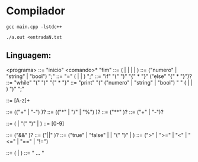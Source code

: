 # Compilador

```
gcc main.cpp -lstdc++

./a.out <entradaN.txt
```

## Linguagem:

\<programa\> ::= "inicio" \<comando\>* "fim"
<comando> ::= (<declaracao> | <atribuicao> | <if> | <while> | <print>)
<declaracao> ::= ("numero" | "string" | "bool") <identificador> ";"
<atribuicao> ::= <identificador> "=" (<OpMatematica> | <OpLogica> | <string>) ";"
<if> ::= "if" "(" <OpLogica> ")" "{" <comando>* "}" ("else" "{" <comando>* "}")?
<while> ::= "while" "(" <OpLogica> ")" "{" <comando>* "}"
<print> ::= "print" "(" ("numero" | "string" | "bool") " " (<OpMatematica> | <OpLogica> | <baseString> ) ")" ";"

<identificador> ::= [A-z]+

<OpMatematica> ::= <termo> (("+" | "-") <termo>)?
<termo> ::= <fator> (("*" | "/" | "%") <fator>)?
<fator> ::= <potencia> ("**" <potencia>)?
<potencia> ::= ("+" | "-")? <base>
<base> ::= (<numero> | "(" <OpMatematica> ")" | <identificador>)
<numero> ::= [0-9]

<OpLogica> ::= <termoLogico> ("&&" <termoLogico>)?
<termoLogico> ::= <comparacao> ("||" <comparacao>)?
<comparacao> ::= ("true" | "false" | <comparacaoMat> | "(" <OpLogica> ")" | <identificador>)
<comparacaoMat> ::=  <OpMatematica> (">" | ">=" | "<" | "<=" | "==" | "!=") <OpMatematica>

<baseString> ::= (<string> | <identificador>)
<string> ::= " ... "
